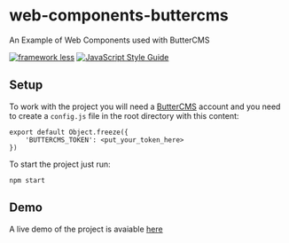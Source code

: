 # web-components-buttercms
An Example of Web Components used with ButterCMS

[![framework less](https://file-blyuofkggj.now.sh)](https://github.com/frameworkless-movement/manifesto)
[![JavaScript Style Guide](https://img.shields.io/badge/code_style-standard-brightgreen.svg)](https://standardjs.com)

## Setup

To work with the project you will need a [ButterCMS](https://buttercms.com/) account and you need to create a ```config.js``` file in the root directory with this content:

    export default Object.freeze({
        'BUTTERCMS_TOKEN': <put_your_token_here>
    })


To start the project just run:
    
    npm start

## Demo

A live demo of the project is avaiable [here](https://web-components-buttercms.francesco-strazzullo.now.sh/)